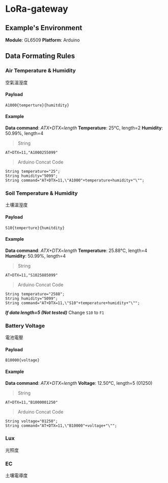 # LoRa-gateway
## Example's Environment
**Module**: GL6509
**Platform**: Arduino
## Data Formating Rules
### Air Temperature & Humidity
空氣溫溼度
#### Payload
```
A1000{temperture}{humitdity}
```
#### Example
**Data command**: *ATX+DTX=length*
**Temperature**: 25°C, length=2
**Humidity**: 50.99%, length=4
> String
```
AT+DTX=11,"A1000255099"
```
> Arduino Concat Code
```
String temperature="25";
String humidity="5099";
String command="AT+DTX=11,\"A1000"+temperature+humidity+"\"";
```
### Soil Temperature & Humidity
土壤溫溼度
#### Payload
```
S10{temperture}{humitdity}
```
#### Example
**Data command**: *ATX+DTX=length*
**Temperature**: 25.88°C, length=4
**Humidity**: 50.99%, length=4
> String
```
AT+DTX=11,"S1025885099"
```
> Arduino Concat Code
```
String temperature="2588";
String humidity="5099";
String command="AT+DTX=11,\"S10"+temperature+humidity+"\"";
```
***If data length=5 (Not tested)***
Change `S10` to `F1`
### Battery Voltage
電池電壓
#### Payload
```
B10000{voltage}
```
#### Example
**Data command**: *ATX+DTX=length*
**Voltage**: 12.50°C, length=5 (01250)
> String
```
AT+DTX=11,"B1000001250"
```
> Arduino Concat Code
```
String voltage="01250";
String command="AT+DTX=11,\"B10000"+voltage+"\"";
```
### Lux
光照度
### EC
土壤電導度
